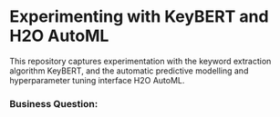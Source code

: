 # Experimenting with KeyBERT and H2O AutoML
This repository captures experimentation with the keyword extraction algorithm KeyBERT, and the automatic predictive modelling and hyperparameter tuning interface H2O AutoML.

### Business Question: 
